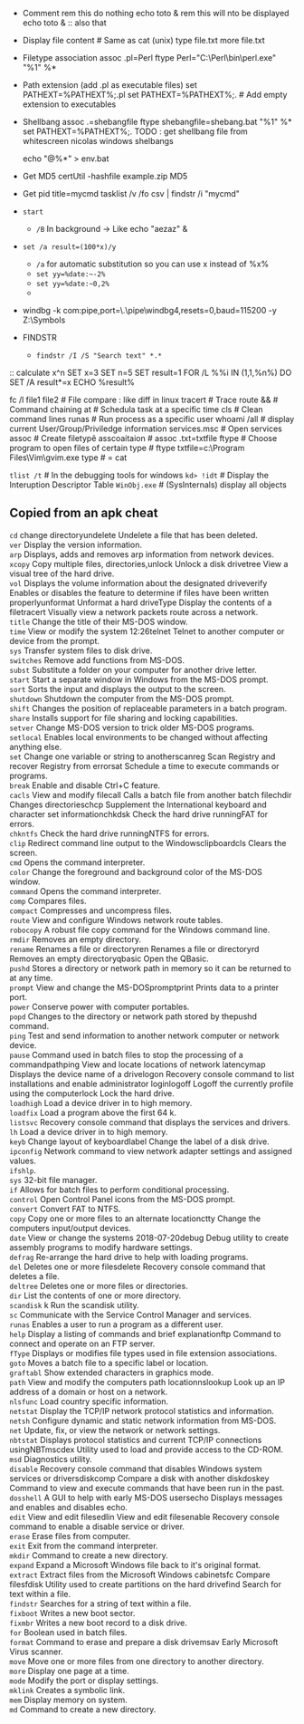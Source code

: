 * Comment
	rem this do nothing
	echo toto & rem this will nto be displayed
	echo toto & :: also that


* Display file content    # Same as cat (unix)
	type file.txt
	more file.txt


* Filetype association
	assoc .pl=Perl
	ftype Perl="C:\Perl\bin\perl.exe" "%1" %*
	
	
* Path extension (add .pl as executable files)
	set PATHEXT=%PATHEXT%;.pl
	set PATHEXT=%PATHEXT%;.    # Add empty extension to executables


* Shellbang
	assoc .=shebangfile
	ftype shebangfile=shebang.bat "%1" %*
	set PATHEXT=%PATHEXT%;.
	TODO : get shellbang file from whitescreen nicolas windows shelbangs
	
	echo "@%*" > env.bat
	
* Get MD5
    certUtil -hashfile example.zip MD5

*   Get pid
    title=mycmd
    tasklist /v /fo csv | findstr /i "mycmd"
    

*   `start`
    *   `/B`    In background -> Like echo "aezaz" &


*   `set /a result=(100*x)/y`
    *   `/a` for automatic substitution so you can use x instead of %x%
    *   `set yy=%date:~-2%`
    *   `set yy=%date:~0,2%`
    * 



*   windbg -k com:pipe,port=\\.\pipe\windbg4,resets=0,baud=115200 -y Z:\Symbols


* FINDSTR
  * `findstr /I /S "Search text" *.*`



:: calculate x^n
SET x=3 
SET n=5 
SET result=1 
FOR /L %%i IN (1,1,%n%) DO SET /A result*=x 
ECHO %result% 


fc /l file1 file2           # File compare : like diff in linux
tracert                     # Trace route
&&                          # Command chaining
at                          # Schedula task at a specific time
cls                         # Clean command lines
runas                       # Run process as a specific user
whoami /all                 # display current User/Group/Priviledge information
services.msc                # Open services
assoc                       # Create filetypê asscoaitaion 
                            # assoc .txt=txtfile
ftype                       # Choose program to open files of certain type
                            # ftype txtfile=c:\Program Files\Vim\gvim.exe
type                        # = cat


`tlist /t`          # In the debugging tools for windows
`kd> !idt`          # Display the Interuption Descriptor Table
`WinObj.exe`        # (SysInternals) display all objects



## Copied from an apk cheat
`cd` change directoryundelete Undelete a file that has been deleted.  
`ver` Display the version information.  
`arp` Displays, adds and removes arp information from network devices.  
`xcopy` Copy multiple files, directories,unlock Unlock a disk drivetree View a visual tree of the hard drive.  
`vol` Displays the volume information about the designated driveverify Enables or disables the feature to determine if files have been written properlyunformat Unformat a hard driveType Display the contents of a filetracert Visually view a network packets route across a network.  
`title` Change the title of their MS-DOS window.  
`time` View or modify the system 12:26telnet Telnet to another computer or device from the prompt.  
`sys` Transfer system files to disk drive.  
`switches` Remove add functions from MS-DOS.  
`subst` Substitute a folder on your computer for another drive letter.  
`start` Start a separate window in Windows from the MS-DOS prompt.  
`sort` Sorts the input and displays the output to the screen.  
`shutdown` Shutdown the computer from the MS-DOS prompt.  
`shift` Changes the position of replaceable parameters in a batch program.  
`share` Installs support for file sharing and locking capabilities.  
`setver` Change MS-DOS version to trick older MS-DOS programs.  
`setlocal` Enables local environments to be changed without affecting anything else.  
`set` Change one variable or string to anotherscanreg Scan Registry and recover Registry from errorsat Schedule a time to execute commands or programs.  
`break` Enable and disable Ctrl+C feature.  
`cacls` View and modify filecall Calls a batch file from another batch filechdir Changes directorieschcp Supplement the International keyboard and character set informationchkdsk Check the hard drive runningFAT for errors.  
`chkntfs` Check the hard drive runningNTFS for errors.  
`clip` Redirect command line output to the Windowsclipboardcls Clears the screen.  
`cmd` Opens the command interpreter.  
`color` Change the foreground and background color of the MS-DOS window.  
`command` Opens the command interpreter.  
`comp` Compares files.  
`compact` Compresses and uncompress files.  
`route` View and configure Windows network route tables.  
`robocopy` A robust file copy command for the Windows command line.  
`rmdir` Removes an empty directory.  
`rename` Renames a file or directoryren Renames a file or directoryrd Removes an empty directoryqbasic Open the QBasic.  
`pushd` Stores a directory or network path in memory so it can be returned to at any time.  
`prompt` View and change the MS-DOSpromptprint Prints data to a printer port.  
`power` Conserve power with computer portables.  
`popd` Changes to the directory or network path stored by thepushd command.  
`ping` Test and send information to another network computer or network device.  
`pause` Command used in batch files to stop the processing of a commandpathping View and locate locations of network latencymap Displays the device name of a drivelogon Recovery console command to list installations and enable administrator loginlogoff Logoff the currently profile using the computerlock Lock the hard drive.  
`loadhigh` Load a device driver in to high memory.  
`loadfix` Load a program above the first 64 k.  
`listsvc` Recovery console command that displays the services and drivers.  
`lh` Load a device driver in to high memory.  
`keyb` Change layout of keyboardlabel Change the label of a disk drive.  
`ipconfig` Network command to view network adapter settings and assigned values.  
`ifshlp`.  
`sys` 32-bit file manager.  
`if` Allows for batch files to perform conditional processing.  
`control` Open Control Panel icons from the MS-DOS prompt.  
`convert` Convert FAT to NTFS.  
`copy` Copy one or more files to an alternate locationctty Change the computers input/output devices.  
`date` View or change the systems 2018-07-20debug Debug utility to create assembly programs to modify hardware settings.  
`defrag` Re-arrange the hard drive to help with loading programs.  
`del` Deletes one or more filesdelete Recovery console command that deletes a file.  
`deltree` Deletes one or more files or directories.  
`dir` List the contents of one or more directory.  
`scandisk` k Run the scandisk utility.  
`sc` Communicate with the Service Control Manager and services.  
`runas` Enables a user to run a program as a different user.  
`help` Display a listing of commands and brief explanationftp Command to connect and operate on an FTP server.  
`fType` Displays or modifies file types used in file extension associations.  
`goto` Moves a batch file to a specific label or location.  
`graftabl` Show extended characters in graphics mode.  
`path` View and modify the computers path locationnslookup Look up an IP address of a domain or host on a network.  
`nlsfunc` Load country specific information.  
`netstat` Display the TCP/IP network protocol statistics and information.  
`netsh` Configure dynamic and static network information from MS-DOS.  
`net` Update, fix, or view the network or network settings.  
`nbtstat` Displays protocol statistics and current TCP/IP connections usingNBTmscdex Utility used to load and provide access to the CD-ROM.  
`msd` Diagnostics utility.  
`disable` Recovery console command that disables Windows system services or driversdiskcomp Compare a disk with another diskdoskey Command to view and execute commands that have been run in the past.  
`dosshell` A GUI to help with early MS-DOS usersecho Displays messages and enables and disables echo.  
`edit` View and edit filesedlin View and edit filesenable Recovery console command to enable a disable service or driver.  
`erase` Erase files from computer.  
`exit` Exit from the command interpreter.  
`mkdir` Command to create a new directory.  
`expand` Expand a Microsoft Windows file back to it's original format.  
`extract` Extract files from the Microsoft Windows cabinetsfc Compare filesfdisk Utility used to create partitions on the hard drivefind Search for text within a file.  
`findstr` Searches for a string of text within a file.  
`fixboot` Writes a new boot sector.  
`fixmbr` Writes a new boot record to a disk drive.  
`for` Boolean used in batch files.  
`format` Command to erase and prepare a disk drivemsav Early Microsoft Virus scanner.  
`move` Move one or more files from one directory to another directory.  
`more` Display one page at a time.  
`mode` Modify the port or display settings.  
`mklink` Creates a symbolic link.  
`mem` Display memory on system.  
`md` Command to create a new directory.  
